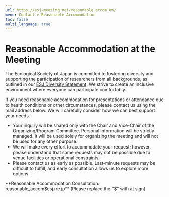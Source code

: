 ```yaml
---
url: https://esj-meeting.net/reasonable_accom_en/
menu: Contact > Reasonable Accommodation
toc: false
multi_language: true
---
```


# Reasonable Accommodation at the Meeting

The Ecological Society of Japan is committed to fostering diversity and supporting the participation of researchers from all backgrounds, as outlined in our [ESJ Diversity Statement](https://www.esj.ne.jp/esj/e_index.html#diversity). We strive to create an inclusive environment where everyone can participate comfortably.

If you need reasonable accommodation for presentations or attendance due to health conditions or other circumstances, please contact us using the mail address below. We will carefully consider how we can best support your needs.

- Your inquiry will be shared only with the Chair and Vice-Chair of the Organizing/Program Committee. Personal information will be strictly managed. It will be used solely for organizing the meeting and will not be used for any other purpose.
- We will make every effort to accommodate your request; however, please understand that some requests may not be possible due to venue facilities or operational constraints.
- Please contact us as early as possible. Last-minute requests may be difficult to fulfill, and early consultation allows us to explore more options.

**Reasonable Accommodation Consultation: reasonable_accom$esj.ne.jp** (Please replace the "$" with at sign)
